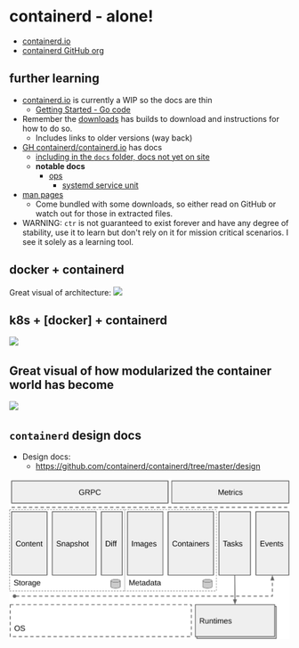 # containerd - alone!

- [containerd.io](https://containerd.io)
- [containerd GitHub org](https://github.com/containerd)

## further learning

- [containerd.io]() is currently a WIP so the docs are thin
  - [Getting Started - Go code](https://containerd.io/docs/getting-started/)
- Remember the [downloads](https://containerd.io/downloads) has builds to download and instructions for how to do so.
  - Includes links to older versions (way back)
- [GH containerd/containerd.io](https://github.com/containerd/containerd.io) has docs
  - [including in the `docs` folder, docs not yet on site](https://github.com/containerd/containerd/tree/master/docs)
  - **notable docs**
    - [ops](https://github.com/containerd/containerd/blob/master/docs/ops.md)
      - [systemd service unit](https://github.com/containerd/containerd/blob/master/docs/ops.md#systemd)
- [man pages](https://github.com/containerd/containerd/tree/master/docs/man)
  - Come bundled with some downloads, so either read on GitHub or watch out for those in extracted files.
- WARNING: `ctr` is not guaranteed to exist forever and have any degree of stability, use it to learn but don't rely on it for mission critical scenarios. I see it solely as a learning tool.

## docker + containerd

Great visual of architecture:
![](https://raw.githubusercontent.com/containerd/containerd/master/docs/containerd.png)

## k8s + [docker] + containerd

![](https://raw.githubusercontent.com/containerd/containerd/master/docs/performance.png)

## Great visual of how modularized the container world has become

![](https://containerd.io/img/architecture.png)

## `containerd` design docs

- Design docs:
  - https://github.com/containerd/containerd/tree/master/design

![](https://raw.githubusercontent.com/containerd/containerd/master/design/architecture.png)
